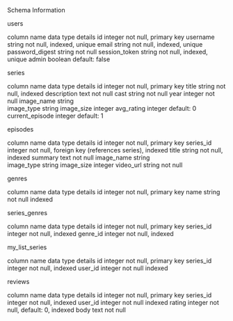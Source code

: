 Schema Information

users

column          name	   data type	 details
id	            integer	 not null,   primary key
username	      string	 not null,   indexed, unique
email	          string	 not null,   indexed, unique
password_digest	string	 not null
session_token	  string	 not null,   indexed, unique
admin           boolean              default: false
<!--
image_name      string   
image_type      string
image_size      integer -->

series

column          name	   data type	 details
id	            integer	 not null,   primary key
title	          string	 not null,   indexed
description     text     not null
cast	          string	 not null
year	          integer	 not null
image_name      string   
image_type      string
image_size      integer
avg_rating	    integer	             default: 0
current_episode	integer	             default: 1

episodes

column          name	   data type	 details
id	            integer	 not null,   primary key
series_id       integer  not null,   foreign key (references series), indexed
title	          string	 not null,   indexed
summary	        text   	 not null
image_name      string   
image_type      string
image_size      integer
video_url       string   not null

genres

column          name	   data type	 details
id	            integer	 not null,   primary key
name            string   not null    indexed

series_genres

column          name	   data type	 details
id	            integer	 not null,   primary key
series_id       integer  not null,   indexed
genre_id        integer  not null,   indexed

my_list_series

column          name	   data type	 details
id	            integer	 not null,   primary key
series_id       integer  not null,   indexed
user_id         integer  not null    indexed

reviews

column          name	   data type	 details
id	            integer	 not null,   primary key
series_id       integer  not null,   indexed
user_id         integer  not null    indexed
rating          integer  not null,   default: 0, indexed
body            text     not null
